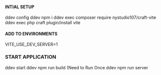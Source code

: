 #### INTIAL SETUP

ddev config
ddev npm i
ddev exec composer require nystudio107/craft-vite
ddev exec php craft plugin/install vite

#### ADD TO ENVIRONMENTS

VITE_USE_DEV_SERVER=1

### START APPLICATION

ddev start
ddev npm run build (Need to Run Once
ddev npm run server
